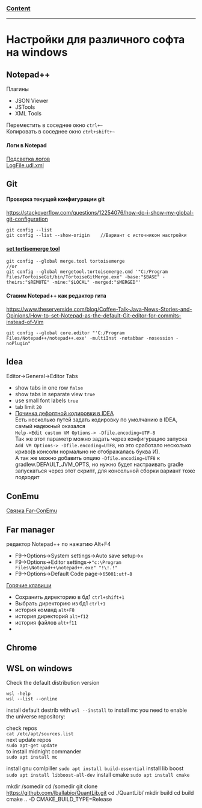 ### [Content](../contents.md)

-----------------------------

# Настройки для различного софта на windows

## Notepad++
Плагины
- JSON Viewer
- JSTools
- XML Tools

Переместить в соседнее окно `ctrl+~`  
Копировать в соседнее окно `ctrl+shift+~`

#### Логи в Notepad  
[Подсветка логов](https://gist.github.com/mmdemirbas/3713724)  
[LogFile.udl.xml](../resources/settings/LogFile.udl.xml)  

## Git
#### Проверка текущей конфигурации git
https://stackoverflow.com/questions/12254076/how-do-i-show-my-global-git-configuration
````
git config --list
git config --list --show-origin    //Вариант с источником настройки
````
#### [set tortisemerge tool](https://devstuffs.wordpress.com/2013/03/08/setting-tortoisegitmerge-in-msysgit-as-the-git-mergetool/)
````
git config --global merge.tool tortoisemerge
//or
git config --global mergetool.tortoisemerge.cmd '"C:/Program Files/TortoiseGit/bin/TortoiseGitMerge.exe" -base:"$BASE" -theirs:"$REMOTE" -mine:"$LOCAL" -merged:"$MERGED"'
````
#### Ставим Notepad++ как редактор гита
https://www.theserverside.com/blog/Coffee-Talk-Java-News-Stories-and-Opinions/How-to-set-Notepad-as-the-default-Git-editor-for-commits-instead-of-Vim
````
git config --global core.editor "'C:/Program Files/Notepad++/notepad++.exe' -multiInst -notabbar -nosession -noPlugin"
````

## Idea

Editor->General->Editor Tabs
- show tabs in one row `false`
- show tabs in separate view `true`
- use small font labels `true`
- tab limit `20`
- [Починка дефолтной кодировки в IDEA](https://youtrack.jetbrains.com/issue/IDEA-276155/Unable-to-change-gradle-build-output-encoding)  
  Есть несколько путей задать кодировку по умолчанию в IDEA, самый надежный оказался   
    ```` Help->Edit custom VM Options-> -Dfile.encoding=UTF-8 ````  
  Так же этот параметр можно задать через конфигурацию запуска `Add VM Options-> -Dfile.encoding=UTF8`, но это сработало
  несколько криво(в консоли нормально не отображалась буква И).  
  А так же можно добавить опцию `-Dfile.encoding=UTF8` к gradlew.DEFAULT_JVM_OPTS, но нужно будет настраивать gradle запускаться через
  этот скрипт, для консольной сборки вариант тоже подходит
  

## ConEmu
[Связка Far-ConEmu](http://chuchuva.com/pavel/2012/07/far-manager-and-console-output/)

## Far manager
редактор Notepad++ по нажатию Alt+F4     
- F9->Options->System settings->Auto save setup->`x`
- F9->Options->Editor settings->`"c:\Program Files\Notepad++\notepad++.exe" "!\!.!"`
- F9->Options->Default Code page->`65001:utf-8`

[Горячие клавиши](https://cheatography.com/alexzaitzev/cheat-sheets/far-3/)
- Сохранить директорию в бд1  `ctrl+shift+1`  
- Выбрать директорию из бд1 `ctrl+1`  
- история команд `alt+F8`  
- история директорий `alt+f12`  
- история файлов `alt+f11`  
- 

## Chrome

## WSL on windows
Check the default distribution version
```
wsl -help
wsl --list --online
```
install default destrib with `wsl --install`
to install mc you need to enable the universe repository:

check repos   
`cat /etc/apt/sources.list`  
next update repos  
`sudo apt-get update`  
to install midnight commander  
`sudo apt install mc`  


install gnu comlpiller
`sudo apt install build-essential`
install lib boost
`sudo apt install libboost-all-dev`
install cmake
`sudo apt install cmake`

mkdir /somedir
cd /somedir
git clone https://github.com/lballabio/QuantLib.git
cd ./QuantLib/
mkdir build
cd build
cmake .. -D CMAKE_BUILD_TYPE=Release







